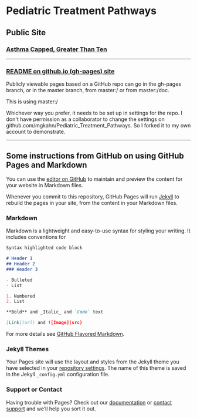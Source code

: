 # Pediatric Treatment Pathways

## Public Site

### [Asthma Capped, Greater Than Ten](http://sigfried.github.io/Pediatric_Treatment_Pathways/Asthma_Capped_greaterThanTen.html)

<hr/>

### [README on github.io (gh-pages) site](http://sigfried.github.io/Pediatric_Treatment_Pathways)

Publicly viewable pages based on a GitHub repo can go in the gh-pages 
branch, or in the master branch, from master:/ or from master:/doc.

This is using master:/

Whichever way you prefer, it needs to be set up in settings for the repo. 
I don't have permission as a collaborator to change the settings on 
github.com/mgkahn/Pediatric_Treatment_Pathways. So I forked it to my 
own account to demonstrate.

<hr/>

## Some instructions from GitHub on using GitHub Pages and Markdown

You can use the [editor on GitHub](https://github.com/Sigfried/Pediatric_Treatment_Pathways/edit/master/README.md) to maintain and preview the content for your website in Markdown files.

Whenever you commit to this repository, GitHub Pages will run [Jekyll](https://jekyllrb.com/) to rebuild the pages in your site, from the content in your Markdown files.

### Markdown

Markdown is a lightweight and easy-to-use syntax for styling your writing. It includes conventions for

```markdown
Syntax highlighted code block

# Header 1
## Header 2
### Header 3

- Bulleted
- List

1. Numbered
2. List

**Bold** and _Italic_ and `Code` text

[Link](url) and ![Image](src)
```

For more details see [GitHub Flavored Markdown](https://guides.github.com/features/mastering-markdown/).

### Jekyll Themes

Your Pages site will use the layout and styles from the Jekyll theme you have selected in your [repository settings](https://github.com/Sigfried/Pediatric_Treatment_Pathways/settings). The name of this theme is saved in the Jekyll `_config.yml` configuration file.

### Support or Contact

Having trouble with Pages? Check out our [documentation](https://help.github.com/categories/github-pages-basics/) or [contact support](https://github.com/contact) and we’ll help you sort it out.
